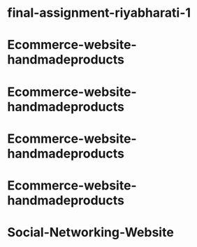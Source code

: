 # final-assignment-riyabharati-1
# Ecommerce-website-handmadeproducts
# Ecommerce-website-handmadeproducts
# Ecommerce-website-handmadeproducts
# Ecommerce-website-handmadeproducts
# Social-Networking-Website
